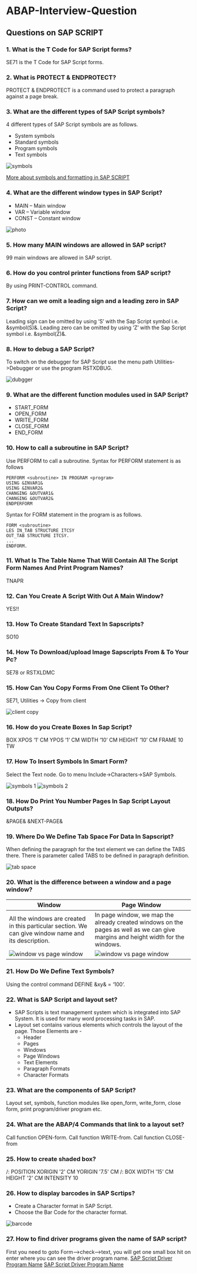 # ABAP-Interview-Question

## Questions on SAP SCRIPT

### 1.  What is the T Code for SAP Script forms?
SE71 is the T Code for SAP Script forms.

### 2.	What is PROTECT & ENDPROTECT?
PROTECT & ENDPROTECT is a command used to protect a paragraph against a page break.

### 3.	What are the different types of SAP Script symbols?
4 different types of SAP Script symbols are as follows.
* System symbols
*	Standard symbols
*	Program symbols
*	Text symbols

![symbols](/images/type_of_symbols.png)

[More about symbols and formatting in SAP SCRIPT](https://www.samplecodeabap.com/sapscript-symbols-and-formatting-options/)

### 4.	What are the different window types in SAP Script?
*	MAIN – Main window
*	VAR – Variable window
*	CONST – Constant window

![photo](/images/script_window_types.png)

### 5.	How many MAIN windows are allowed in SAP script?
99 main windows are allowed in SAP script.

### 6.	How do you control printer functions from SAP script?
By using PRINT-CONTROL command.

### 7.	How can we omit a leading sign and a leading zero in SAP Script?
Leading sign can be omitted by using ‘S’ with the Sap Script symbol i.e. &symbol(S)&. Leading zero can be omitted by using ‘Z’ with the Sap Script symbol i.e. &symbol(Z)&.

### 8.	How to debug a SAP Script?
To switch on the debugger for SAP Script use the menu path Utilities->Debugger or use the program RSTXDBUG.

![dubgger](/images/script_debugger.png)

### 9.	What are the different function modules used in SAP Script?
*	START_FORM
*	OPEN_FORM
*	WRITE_FORM
*	CLOSE_FORM
*	END_FORM
 
### 10.	How to call a subroutine in SAP Script?
Use PERFORM to call a subroutine.
Syntax for PERFORM statement is as follows
```abap
PERFORM <subroutine> IN PROGRAM <program>
USING &INVAR1&
USING &INVAR2&
CHANGING &OUTVAR1&
CHANGING &OUTVAR2&
ENDPERFORM
```

Syntax for FORM statement in the program is as follows.
```abap
FORM <subroutine> 
LES IN_TAB STRUCTURE ITCSY
OUT_TAB STRUCTURE ITCSY.
...
ENDFORM.
```
### 11. What Is The Table Name That Will Contain All The Script Form Names And Print Program Names?
TNAPR

### 12. Can You Create A Script With Out A Main Window?
YES!!

### 13. How To Create Standard Text In Sapscripts?
SO10

### 14. How To Download/upload Image Sapscripts From & To Your Pc?
SE78 or RSTXLDMC

### 15. How Can You Copy Forms From One Client To Other?
SE71, Utilities -> Copy from client

![client copy](/images/script_copy_client.png)

### 16. How do you Create Boxes In Sap Script?
BOX XPOS ‘1’ CM YPOS ‘1’ CM WIDTH ‘10’ CM HEIGHT ‘10’ CM FRAME 10 TW

### 17. How To Insert Symbols In Smart Form?
Select the Text node.
Go to menu Include->Characters->SAP Symbols.

![symbols 1](/images/sap_symbols_1.png)
![symbols 2](/images/sap_symbols_2.png)

### 18. How Do Print You Number Pages In Sap Script Layout Outputs?
&PAGE&
&NEXT-PAGE&

### 19. Where Do We Define Tab Space For Data In Sapscript?
When defining the paragraph for the text element we can define the TABS there. 
There is parameter called TABS to be defined in paragraph definition.

![tab space](/images/tabs_space.png)

### 20. What is the difference between a window and a page window?
Window | Page Window
---- | ----
All the windows are created in this particular section. We can give window name and its description. | In page window, we map the already created windows on the pages as well as we can give margins and height width for the windows.
![window vs page window](/images/script_window.png) | ![window vs page window](/images/script_page_windows.png)

### 21. How Do We Define Text Symbols?
Using the control command DEFINE &xy& = ‘100’.

### 22. What is SAP Script and layout set?
* SAP Scripts is text management system which is integrated into SAP System. It is used for many word processing tasks in SAP.
* Layout set contains various elements which controls the layout of the page.
    Those Elements are -
    * Header
    * Pages
    * Windows
    * Page Windows
    * Text Elements
    * Paragraph Formats
    * Character Formats

### 23. What are the components of SAP Script?
Layout set, symbols, function modules like open_form, write_form, close form, print program/driver program etc.

### 24. What are the ABAP/4 Commands that link to a layout set?
Call function OPEN-form.
Call function WRITE-from.
Call function CLOSE-from

### 25. How to create shaded box?
/: POSITION XORIGIN '2' CM YORIGIN '7.5' CM 
/: BOX WIDTH '15' CM HEIGHT '2' CM INTENSITY 10

### 26. How to display barcodes in SAP Scrtips?
-   Create a Character format in SAP Script.
-   Choose the Bar Code for the character format.

![barcode](/images/script_barcode.png)

### 27. How to find driver programs given the name of SAP script?
First you need to goto Form-->check-->text, you will get one small box hit on enter where you can see the driver program name.
[SAP Script Driver Program Name](/images/script_driver_program1.png)
[SAP Script Driver Program Name](/images/script_driver_program2.png)
